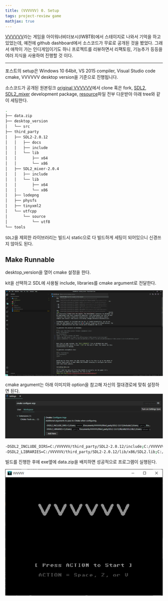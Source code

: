 ```yaml
---
title: (VVVVVV) 0. Setup
tags: project-review game
mathjax: true
---
```


 [VVVVVV](https://ko.wikipedia.org/wiki/VVVVVV)라는 게임을 아이워너비더보시(IWBTB)에서 스테이지로 나와서 기억을 하고 있었는데, 예전에 github dashboard에서 소스코드가 무료로 공개된 것을 봤었다. 그래서 애착이 가는 인디게임이기도 하니 프로젝트를 리뷰하면서 리팩토링, 기능추가 등등을 여러 지식을 사용하여 진행할 것 이다.

<!--more-->
---

 포스트의 setup은 Windows 10 64bit, VS 2015 compiler, Visual Studio code cmake, VVVVVV desktop version을 기준으로 진행됩니다.  

 소스코드가 공개된 원본링크 [original VVVVVV](https://github.com/TerryCavanagh/VVVVVV)에서 clone 혹은 fork, [SDL2](https://www.libsdl.org/download-2.0.php), [SDL2_mixer](https://www.libsdl.org/projects/SDL_mixer/) development package, [resource](https://thelettervsixtim.es/makeandplay/)파일 전부 다운받아 아래 tree와 같이 세팅한다.

```bash
.
├── data.zip
├── desktop_version
│   └── src
├── third_party
│   ├── SDL2-2.0.12
│   │   ├── docs
│   │   ├── include
│   │   └── lib
│   │       ├── x64
│   │       └── x86
│   ├── SDL2_mixer-2.0.4
│   │   ├── include
│   │   └── lib
│   │       ├── x64
│   │       └── x86
│   ├── lodepng
│   ├── physfs
│   ├── tinyxml2
│   └── utfcpp
│       └── source
│           └── utf8
└── tools
```

 `SDL2`을 제외한 라이브러리는 빌드시 static으로 다 빌드하게 세팅이 되어있으니 신경쓰지 않아도 된다.

## Make Runnable

 desktop_version을 열어 cmake 설정을 한다.  

 kit을 선택하고 SDL에 사용될 include, libraries를 cmake argument로 전달한다.

![select_kit](/assets/images/2020-08-19/select_kit.png)

 cmake argument는 아래 이미지와 option을 참고해 자신의 절대경로에 맞춰 설정하면 된다.
![cmake_setting](/assets/images/2020-08-19/cmake_setting.png)

```bash
-DSDL2_INCLUDE_DIRS=C:/VVVVVV/third_party/SDL2-2.0.12/include;C:/VVVVVV/third_party/SDL2_mixer-2.0.4/include
-DSDL2_LIBRARIES=C:/VVVVVV/third_party/SDL2-2.0.12/lib/x86/SDL2.lib;C:/VVVVVV/third_party/SDL2-2.0.12/lib/x86/SDL2main.lib;C:/VVVVVV/third_party/SDL2_mixer-2.0.4/lib/x86/SDL2_mixer.lib
```

 빌드를 진행한 후에 exe옆에 data.zip을 배치하면 성공적으로 프로그램이 실행된다.

![VVVVVV](/assets/images/2020-08-19/VVVVVV.png)